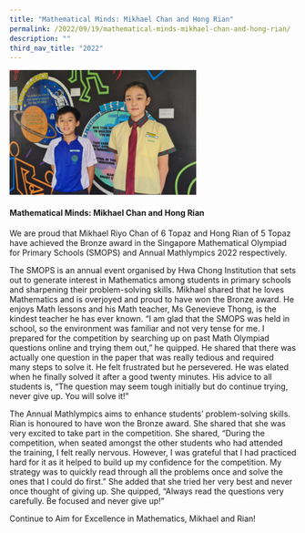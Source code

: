 ```yaml
---
title: "Mathematical Minds: Mikhael Chan and Hong Rian"
permalink: /2022/09/19/mathematical-minds-mikhael-chan-and-hong-rian/
description: ""
third_nav_title: "2022"
---
```

<img style="width: 65%;" src="/images/mmmc.jpg">
<h4><strong>Mathematical Minds: Mikhael Chan and Hong Rian</strong></h4>
<p>We are proud that Mikhael Riyo Chan of 6 Topaz and Hong Rian of 5 Topaz have achieved the Bronze award in the Singapore Mathematical Olympiad for Primary Schools (SMOPS) and Annual Mathlympics 2022 respectively.</p>
<p>The SMOPS is an annual event organised by Hwa Chong Institution that sets out to generate interest in Mathematics among students in primary schools and sharpening their problem-solving skills. Mikhael shared that he loves Mathematics and is overjoyed and proud to have won the Bronze award. He enjoys Math lessons and his Math teacher, Ms Genevieve Thong, is the kindest teacher he has ever known. “I am glad that the SMOPS was held in school, so the environment was familiar and not very tense for me. I prepared for the competition by searching up on past Math Olympiad questions online and trying them out,” he quipped. He shared that there was actually one question in the paper that was really tedious and required many steps to solve it. He felt frustrated but he persevered. He was elated when he finally solved it after a good twenty minutes. His advice to all students is, “The question may seem tough initially but do continue trying, never give up. You will solve it!”</p>
<p>The Annual Mathlympics aims to enhance students’ problem-solving skills. Rian is honoured to have won the Bronze award. She shared that she was very excited to take part in the competition. She shared, “During the competition, when seated amongst the other students who had attended the training, I felt really nervous. However, I was grateful that I had practiced hard for it as it helped to build up my confidence for the competition. My strategy was to quickly read through all the problems once and solve the ones that I could do first.” She added that she tried her very best and never once thought of giving up. She quipped, “Always read the questions very carefully. Be focused and never give up!”</p>
<p>Continue to Aim for Excellence in Mathematics, Mikhael and Rian!</p>